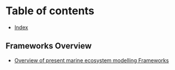 # Table of contents

* [Index](README.md)

## Frameworks Overview

* [Overview of present marine ecosystem modelling Frameworks](frameworks-overview/overview-of-present-marine-ecosystem-modelling-frameworks.md)

